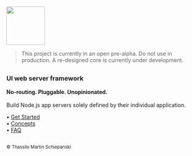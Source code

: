 \
<a href="https://rapidjs.org"><img src="https://rapidjs.org/assets/img/readme-header.svg" height="100"></a>

> This project is currently in an open pre-alpha. Do not use in production. A re-designed core is currently under development. 

## 

### UI web server framework
**No-routing. Pluggable. Unopinionated.**\
\
Build Node.js app servers solely defined by their individual application.

• [Get Started](https://rapidjs.org/docs)\
• [Concepts](https://rapidjs.org)\
• [FAQ](https://rapidjs.org/faq)

## 

<sub>© Thassilo Martin Schiepanski</sub>